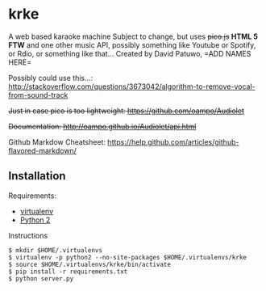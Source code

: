 # krke
A web based karaoke machine
Subject to change, but uses ~~pico.js~~ **HTML 5 FTW** and one other music API, possibly something like Youtube or Spotify, or Rdio, or something like that...
Created by David Patuwo, =ADD NAMES HERE=

Possibly could use this...: http://stackoverflow.com/questions/3673042/algorithm-to-remove-vocal-from-sound-track

~~Just in case pico is too lightweight: https://github.com/oampo/Audiolet~~

~~Documentation: http://oampo.github.io/Audiolet/api.html~~

Github Markdow Cheatsheet: https://help.github.com/articles/github-flavored-markdown/ 

## Installation

Requirements:

* [virtualenv](https://virtualenv.pypa.io/en/latest/)
* [Python 2](https://www.python.org/)

Instructions

```shell
$ mkdir $HOME/.virtualenvs
$ virtualenv -p python2 --no-site-packages $HOME/.virtualenvs/krke
$ source $HOME/.virtualenvs/krke/bin/activate
$ pip install -r requirements.txt
$ python server.py
```
